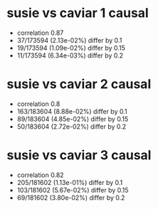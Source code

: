 # susie vs caviar  1 causal

- correlation 0.87
- 37/173594 (2.13e-02%) differ by 0.1
- 19/173594 (1.09e-02%) differ by 0.15
- 11/173594 (6.34e-03%) differ by 0.2


# susie vs caviar  2 causal

- correlation 0.8
- 163/183604 (8.88e-02%) differ by 0.1
- 89/183604 (4.85e-02%) differ by 0.15
- 50/183604 (2.72e-02%) differ by 0.2


# susie vs caviar  3 causal

- correlation 0.82
- 205/181602 (1.13e-01%) differ by 0.1
- 103/181602 (5.67e-02%) differ by 0.15
- 69/181602 (3.80e-02%) differ by 0.2


